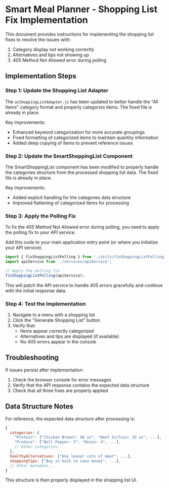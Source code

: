 # Smart Meal Planner - Shopping List Fix Implementation

This document provides instructions for implementing the shopping list fixes to resolve the issues with:
1. Category display not working correctly
2. Alternatives and tips not showing up
3. 405 Method Not Allowed error during polling

## Implementation Steps

### Step 1: Update the Shopping List Adapter

The `aiShoppingListAdapter.js` has been updated to better handle the "All Items" category format and properly categorize items. The fixed file is already in place.

Key improvements:
- Enhanced keyword categorization for more accurate groupings
- Fixed formatting of categorized items to maintain quantity information
- Added deep copying of items to prevent reference issues

### Step 2: Update the SmartShoppingList Component

The SmartShoppingList component has been modified to properly handle the categories structure from the processed shopping list data. The fixed file is already in place.

Key improvements:
- Added explicit handling for the categories data structure
- Improved flattening of categorized items for processing

### Step 3: Apply the Polling Fix

To fix the 405 Method Not Allowed error during polling, you need to apply the polling fix to your API service.

Add this code to your main application entry point (or where you initialize your API service):

```javascript
import { fixShoppingListPolling } from './utils/fixShoppingListPolling';
import apiService from './services/apiService';

// Apply the polling fix
fixShoppingListPolling(apiService);
```

This will patch the API service to handle 405 errors gracefully and continue with the initial response data.

### Step 4: Test the Implementation

1. Navigate to a menu with a shopping list
2. Click the "Generate Shopping List" button
3. Verify that:
   - Items appear correctly categorized
   - Alternatives and tips are displayed (if available)
   - No 405 errors appear in the console

## Troubleshooting

If issues persist after implementation:

1. Check the browser console for error messages
2. Verify that the API response contains the expected data structure
3. Check that all three fixes are properly applied

## Data Structure Notes

For reference, the expected data structure after processing is:

```javascript
{
  categories: {
    "Protein": ["Chicken Breast: 96 oz", "Beef Sirloin: 32 oz", ...],
    "Produce": ["Bell Pepper: 3", "Onion: 4", ...],
    // Other categories...
  },
  healthyAlternatives: ["Use leaner cuts of meat", ...],
  shoppingTips: ["Buy in bulk to save money", ...],
  // Other metadata...
}
```

This structure is then properly displayed in the shopping list UI.